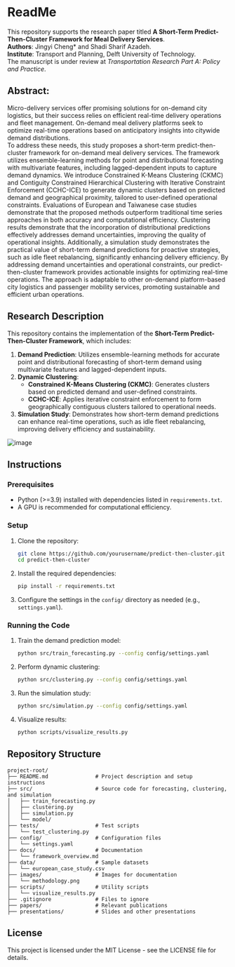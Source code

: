 # ReadMe

This repository supports the research paper titled **A Short-Term Predict-Then-Cluster Framework for Meal Delivery Services**.  
**Authors**: Jingyi Cheng* and Shadi Sharif Azadeh.  
**Institute**: Transport and Planning, Delft University of Technology.  
The manuscript is under review at _Transportation Research Part A: Policy and Practice_.

## Abstract:

Micro-delivery services offer promising solutions for on-demand city logistics, but their success relies on efficient real-time delivery operations and fleet management. 
On-demand meal delivery platforms seek to optimize real-time operations based on anticipatory insights into citywide demand distributions.    
To address these needs, this study proposes a short-term predict-then-cluster framework for on-demand meal delivery services. The framework utilizes ensemble-learning methods for point and distributional forecasting with multivariate features, including lagged-dependent inputs to capture demand dynamics. 
We introduce Constrained K-Means Clustering (CKMC) and Contiguity Constrained Hierarchical Clustering with Iterative Constraint Enforcement (CCHC-ICE) to generate dynamic clusters based on predicted demand and geographical proximity, tailored to user-defined operational constraints.
Evaluations of European and Taiwanese case studies demonstrate that the proposed methods outperform traditional time series approaches in both accuracy and computational efficiency. Clustering results demonstrate that the incorporation of distributional predictions effectively addresses demand uncertainties, improving the quality of operational insights. Additionally, a simulation study demonstrates the practical value of short-term demand predictions for proactive strategies, such as idle fleet rebalancing, significantly enhancing delivery efficiency.
By addressing demand uncertainties and operational constraints, our predict-then-cluster framework provides actionable insights for optimizing real-time operations. The approach is adaptable to other on-demand platform-based city logistics and passenger mobility services, promoting sustainable and efficient urban operations.

## Research Description

This repository contains the implementation of the **Short-Term Predict-Then-Cluster Framework**, which includes:

1. **Demand Prediction**: Utilizes ensemble-learning methods for accurate point and distributional forecasting of short-term demand using multivariate features and lagged-dependent inputs.
2. **Dynamic Clustering**:
   - **Constrained K-Means Clustering (CKMC)**: Generates clusters based on predicted demand and user-defined constraints.
   - **CCHC-ICE**: Applies iterative constraint enforcement to form geographically contiguous clusters tailored to operational needs.
3. **Simulation Study**: Demonstrates how short-term demand predictions can enhance real-time operations, such as idle fleet rebalancing, improving delivery efficiency and sustainability.

![image](https://github.com/user-attachments/assets/202ae13a-be9c-49b1-bd57-065bcd0cd440)

## Instructions

### Prerequisites

- Python (>=3.9) installed with dependencies listed in `requirements.txt`.
- A GPU is recommended for computational efficiency.

### Setup

1. Clone the repository:
   ```bash
   git clone https://github.com/yourusername/predict-then-cluster.git
   cd predict-then-cluster
   ```
2. Install the required dependencies:
   ```bash
   pip install -r requirements.txt
   ```
3. Configure the settings in the `config/` directory as needed (e.g., `settings.yaml`).

### Running the Code

1. Train the demand prediction model:
   ```bash
   python src/train_forecasting.py --config config/settings.yaml
   ```
2. Perform dynamic clustering:
   ```bash
   python src/clustering.py --config config/settings.yaml
   ```
3. Run the simulation study:
   ```bash
   python src/simulation.py --config config/settings.yaml
   ```
4. Visualize results:
   ```bash
   python scripts/visualize_results.py
   ```

## Repository Structure

```
project-root/
├── README.md               # Project description and setup instructions
├── src/                    # Source code for forecasting, clustering, and simulation
│   ├── train_forecasting.py
│   ├── clustering.py
│   ├── simulation.py
│   └── model/
├── tests/                  # Test scripts
│   └── test_clustering.py
├── config/                 # Configuration files
│   └── settings.yaml
├── docs/                   # Documentation
│   └── framework_overview.md
├── data/                   # Sample datasets
│   └── european_case_study.csv
├── images/                 # Images for documentation
│   └── methodology.png
├── scripts/                # Utility scripts
│   └── visualize_results.py
├── .gitignore              # Files to ignore
├── papers/                 # Relevant publications
├── presentations/          # Slides and other presentations
```

## License

This project is licensed under the MIT License - see the LICENSE file for details.
